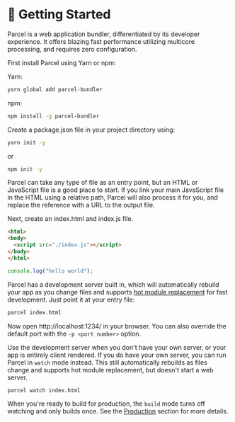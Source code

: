 # 🚀 Getting Started

Parcel is a web application bundler, differentiated by its developer experience. It offers blazing fast performance utilizing multicore processing, and requires zero configuration.

First install Parcel using Yarn or npm:

Yarn:
```bash
yarn global add parcel-bundler
```

npm:
```bash
npm install -g parcel-bundler
```

Create a package.json file in your project directory using:

```bash
yarn init -y
```
or 
```bash
npm init -y
```

Parcel can take any type of file as an entry point, but an HTML or JavaScript file is a good place to start. If you link your main JavaScript file in the HTML using a relative path, Parcel will also process it for you, and replace the reference with a URL to the output file.

Next, create an index.html and index.js file.

```html
<html>
<body>
  <script src="./index.js"></script>
</body>
</html>
```

```javascript
console.log("hello world");
```

Parcel has a development server built in, which will automatically rebuild your app as you change files and supports [hot module replacement](hmr.html) for fast development. Just point it at your entry file:

```bash
parcel index.html
```

Now open http://localhost:1234/ in your browser. You can also override the default port with the `-p <port number>` option.

Use the development server when you don't have your own server, or your app is entirely client rendered. If you do have your own server, you can run Parcel in `watch` mode instead. This still automatically rebuilds as files change and supports hot module replacement, but doesn't start a web server.

```bash
parcel watch index.html
```

When you're ready to build for production, the `build` mode turns off watching and only builds once. See the [Production](production.html) section for more details.

